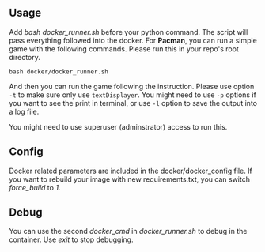 ## Usage

Add *bash docker_runner.sh* before your python command. The script will pass everything followed into the docker. For **Pacman**, you can run a simple game with the following commands. Please run this in your repo's root directory.
```
bash docker/docker_runner.sh
```
And then you can run the game following the instruction. Please use option `-t` to make sure only use `textDisplayer`. You might need to use `-p` options if you want to see the print in terminal, or use `-l` option to save the output into a log file.

You might need to use superuser (adminstrator) access to run this.

## Config

Docker related parameters are included in the docker/docker_config file. If you want to rebuild your image with new requirements.txt, you can switch *force_build* to *1*.

## Debug

You can use the second *docker_cmd* in *docker_runner.sh* to debug in the container. Use *exit* to stop debugging.
